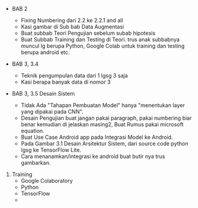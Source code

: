 - BAB 2
	- Fixing Numbering dari 2.2 ke 2.2.1 and all
	- Kasi gambar di Sub bab Data Augmentasi
	- Buat subbab Teori Pengujian sebelum subab hipotesis
	- Buat Subbab Training dan Testing di Teori. trus anak subbabnya muncul lg berupa Python, Google Colab untuk training dan testing berupa android etc. 

- BAB 3, 3.4
	- Teknik pengumpulan data dari 1 lgsg 3 saja
	- Kasi berapa banyak data di nomor 3

- BAB 3, 3.5 Desain Sistem
	- Tidak Ada "Tahapan Pembuatan Model" hanya "menentukan layer yang dipakai pada CNN".
	- Desain Pengujian buat jangan pakai paragraph, pakai numbering biar benar kemudian di jelaskan masing2, Buat Rumus pakai microsoft equation.
	- Buat Use Case Android app pada Integrasi Model ke Android.
	- Pada Gambar 3.1 Desain Arsitektur Sistem, dari source code python lgsg ke TensorFlow Lite.
	- Cara menanamkan/integrasi ke android buat butir nya trus gambarkan.



1. Training
   - Google Colaboratory
   - Python
   - TensorFlow
   - 

